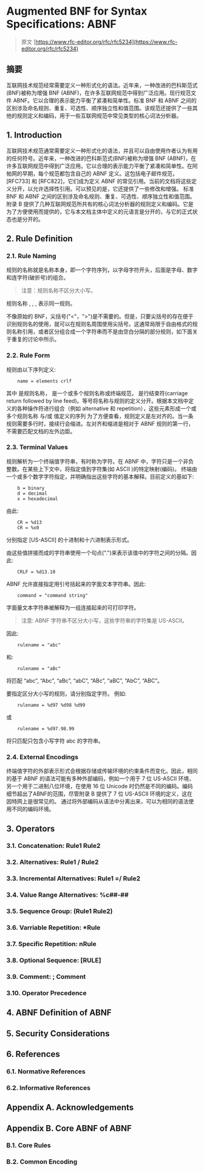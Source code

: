 # Augmented BNF for Syntax Specifications: ABNF

> 原文 [https://www.rfc-editor.org/rfc/rfc5234](https://www.rfc-editor.org/rfc/rfc5234)

## 摘要

互联网技术规范经常需要定义一种形式化的语法。近年来，一种改进的巴科斯范式(BNF)被称为增强 BNF (ABNF)，在许多互联网规范中得到广泛应用。现行规范文件 ABNF。它以合理的表示能力平衡了紧凑和简单性。标准 BNF 和 ABNF 之间的区别涉及命名规则、重复、可选性、顺序独立性和值范围。该规范还提供了一些其他的规则定义和编码，用于一些互联网规范中常见类型的核心词法分析器。

## 1. Introduction

互联网技术规范通常需要定义一种形式化的语法，并且可以自由使用作者认为有用的任何符号。近年来，一种改进的巴科斯范式(BNF)被称为增强 BNF (ABNF)，在许多互联网规范中得到广泛应用。它以合理的表示能力平衡了紧凑和简单性。在阿帕网的早期，每个规范都包含自己的 ABNF 定义。这包括电子邮件规范，[RFC733] 和 [RFC822]，它们成为定义 ABNF 的常见引用。当前的文档将这些定义分开，以允许选择性引用。可以预见的是，它还提供了一些修改和增强。
标准 BNF 和 ABNF 之间的区别涉及命名规则、重复、可选性、顺序独立性和值范围。附录 B 提供了几种互联网规范所共有的核心词法分析器的规则定义和编码。它是为了方便使用而提供的，它与本文档主体中定义的元语言是分开的，与它的正式状态也是分开的。

## 2. Rule Definition

### 2.1. Rule Naming

规则的名称就是名称本身，即一个字符序列，以字母字符开头，后面是字母、数字和连字符(破折号)的组合。

> 注意：规则名称不区分大小写。

规则名称 <rulename>, <Rulename>, <RULENAME>, <rUlENamE> 表示同一规则。

不像原始的 BNF，尖括号("<"，">")是不需要的。但是，只要尖括号的存在便于识别规则名的使用，就可以在规则名周围使用尖括号。这通常局限于自由格式的规则名称引用，或者区分组合成一个字符串而不是由空白分隔的部分规则，如下面关于重复的讨论中所示。

### 2.2. Rule Form

规则由以下序列定义:

```
    name = elements crlf
```

其中 <name> 是规则名称，<elements> 是一个或多个规则名称或终端规范，<crlf> 是行结束符(carriage return followed by line feed)。等号将名称与规则的定义分开。根据本文档中定义的各种操作符进行组合（例如 alternative 和 repetition），这些元素形成一个或多个规则名称 与/或 值定义的序列
为了方便查看，规则定义是左对齐的。当一条规则需要多行时，接续行会缩进。左对齐和缩进是相对于 ABNF 规则的第一行，不需要匹配文档的左外边距。

### 2.3. Terminal Values

规则解析为一个终端值字符串，有时称为字符。在 ABNF 中，字符只是一个非负整数。在某些上下文中，将指定值到字符集(如 ASCII )的特定映射(编码)。
终端由一个或多个数字字符指定，并明确指出这些字符的基本解释。目前定义的基如下:

```
    b = binary
    d = decimal
    x = hexadecimal
```

由此:

```
    CR = %d13
    CR = %x0
```

分别指定 [US-ASCII] 的十进制和十六进制表示形式。

由这些值拼接而成的字符串使用一个句点(".")来表示该值中的字符之间的分隔。因此:

```
    CRLF = %d13.10
```

ABNF 允许直接指定用引号括起来的字面文本字符串。因此:

```
    command = "command string"
```

字面量文本字符串被解释为一组连接起来的可打印字符。

> 注意: ABNF 字符串不区分大小写，这些字符串的字符集是 US-ASCII。

因此:

```
    rulename = "abc"
```

和:

```
    rulename = "aBc"
```

将匹配 “abc”, “Abc”, “aBc”, “abC”, “ABc”, “aBC”, “AbC”, “ABC”。

要指定区分大小写的规则，请分别指定字符。
例如:

```
    rulename = %d97 %d98 %d99
```

或

```
    rulename = %d97.98.99
```

将只匹配只包含小写字符 abc 的字符串。

### 2.4. External Encodings

终端值字符的外部表示形式会根据存储或传输环境的约束条件而变化。因此，相同的基于 ABNF 的语法可能有多种外部编码，例如一个用于 7 位 US-ASCII 环境，另一个用于二进制八位环境，在使用 16 位 Unicode 时仍然是不同的编码。编码细节超出了ABNF的范围，尽管附录 B 提供了 7 位 US-ASCII 环境的定义，这在因特网上是很常见的。
通过将外部编码从语法中分离出来，可以为相同的语法使用不同的编码环境。

## 3. Operators

### 3.1. Concatenation: Rule1 Rule2

### 3.2. Alternatives: Rule1 / Rule2

### 3.3. Incremental Alternatives: Rule1 =/ Rule2

### 3.4. Value Range Alternatives: %c##-##

### 3.5. Sequence Group: (Rule1 Rule2)

### 3.6. Varriable Repetition: *Rule

### 3.7. Specific Repetition: nRule

### 3.8. Optional Sequence: \[RULE\]

### 3.9. Comment: ; Comment

### 3.10. Operator Precedence

## 4. ABNF Definition of ABNF

## 5. Security Considerations

## 6. References

### 6.1. Normative References

### 6.2. Informative References

## Appendix A. Acknowledgements

## Appendix B. Core ABNF of ABNF

### B.1. Core Rules

### B.2. Common Encoding
